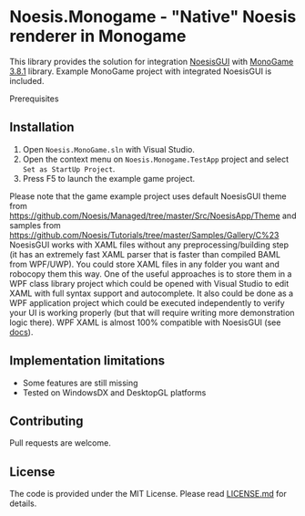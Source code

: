 Noesis.Monogame - "Native" Noesis renderer in Monogame
=============
This library provides the solution for integration [NoesisGUI](http://noesisengine.com) with [MonoGame 3.8.1](http://monogame.net) library.
Example MonoGame project with integrated NoesisGUI is included.

Prerequisites

Installation
-----
1. Open `Noesis.MonoGame.sln` with Visual Studio.
2. Open the context menu on `Noesis.Monogame.TestApp` project and select `Set as StartUp Project`.
3. Press F5 to launch the example game project.

Please note that the game example project uses default NoesisGUI theme from https://github.com/Noesis/Managed/tree/master/Src/NoesisApp/Theme and samples from https://github.com/Noesis/Tutorials/tree/master/Samples/Gallery/C%23 NoesisGUI works with XAML files without any preprocessing/building step (it has an extremely fast XAML parser that is faster than compiled BAML from WPF/UWP). You could store XAML files in any folder you want and robocopy them this way. One of the useful approaches is to store them in a WPF class library project which could be opened with Visual Studio to edit XAML with full syntax support and autocomplete. It also could be done as a WPF application project which could be executed independently to verify your UI is working properly (but that will require writing more demonstration logic there). WPF XAML is almost 100% compatible with NoesisGUI (see [docs](http://noesisengine.com/docs)).

Implementation limitations
-----
* Some features are still missing
* Tested on WindowsDX and DesktopGL platforms

Contributing
-----
Pull requests are welcome.

License
-----
The code is provided under the MIT License. Please read [LICENSE.md](LICENSE.md) for details.
